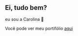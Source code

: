 ## Ei, tudo bem?
eu sou a Carolina 👋

Você pode ver meu portifólio [aqui](https://carolinarocio.github.io/carolinarocio/)
